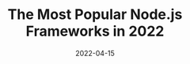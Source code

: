 ---
date: 2022-04-15
publisher: stackdiary
tags:
  - nodejs
  - frameworks
target_url: https://stackdiary.com/node-js-frameworks/
title: "The Most Popular Node.js Frameworks in 2022"
---